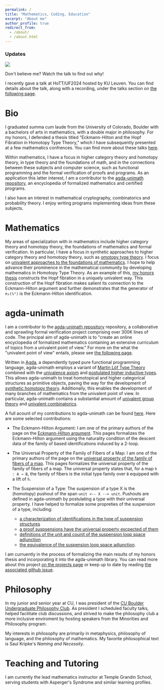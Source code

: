```yaml
---
permalink: /
title: "Mathematics, Coding, Education"
excerpt: "About me"
author_profile: true
redirect_from: 
  - /about/
  - /about.html
---
```


### Updates
<img src="{{site.url}}/images/eckmann-hilton-in-my-hopf-fibration.jpg" style="display: block; margin: auto;" />

Don't believe me? Watch the talk to find out why!

I recently gave a talk at HoTT/UF2024 hosted by KU Leuven. You can find details about the talk, along with a recording, under the talks section on [the following page](https://morphismz.github.io/talks/2024-04-03-hottuf).

Bio
======

I graduated summa cum laude from the University of Colorado, Boulder with a bachelors of arts in mathematics, with a double major in philosophy. For my honors, I defended a thesis titled “Eckmann-Hilton and the Hopf Fibration in Homotopy Type Theory," which I have subsequently presented at a few mathematics confrences. You can find more about these talks [here](https://morphismz.github.io/talks).

Within mathematics, I have a focus in higher category theory and homotopy theory, in type theory and the foundations of math, and in the connections between these subjects and computer science, such as functional programming and the formal verification of proofs and programs. As an application this latter interest, I am a contributor to the [agda-unimath repository](https://unimath.github.io/agda-unimath/), an encyclopedia of formalized mathematics and certified programs.

I also have an interest in mathematical cryptography, combinatorics and probability theory. I enjoy writing programs implementing ideas from these subjects.


Mathematics
======
My areas of specialization with in mathematics include higher category theory and homotopy theory, the foundations of mathematics and formal verification. In particular, I have a focus in synthetic approaches to higher category theory and homotopy theory, such as [omotopy type theory](https://en.wikipedia.org/wiki/Homotopy_type_theory). I focus on [univalent approaches to the foundations of mathematics](https://en.wikipedia.org/wiki/Univalent_foundations). I hope to help advance their prominence in the mathematical community by developing mathematics in Homotopy Type Theory. As an example of this, [my honors thesis](https://morphismz.github.io/publication/2023-04-06-honors-thesis) constructs the Hopf fibration in a uniquely univalent way. This construction of the Hopf fibration makes salient its connection to the Eckmann-Hilton argument and further demonstrates that the generator of `π₃(𝕊²)` is the Eckmann-Hilton identification.

agda-unimath
======
I am a contributor to the [agda-unimath repository](https://unimath.github.io/agda-unimath/) repository, a collaborative and sprawling formal verification project comprising over 300K lines of code. The principal aim of agda-unimath is to "create an online encyclopedia of formalized mathematics containing an extensive curriculum of topics from a univalent point of view." For more on the what the "univalent point of view" entails, please see [the following page](https://en.wikipedia.org/wiki/Univalent_foundations).

Written in [Agda](https://agda.readthedocs.io/en/v2.6.4.3/getting-started/what-is-agda.html), a dependently typed pure functional programming language, agda-unimath employs a variant of [Martin Löf Type Theory](https://ncatlab.org/nlab/show/Martin-L%C3%B6f+dependent+type+theory) combined with the [univalence axiom](https://ncatlab.org/nlab/show/univalence+axiom) and [postulated higher inductive types](https://ncatlab.org/nlab/show/higher+inductive+type). This allows agda-unimath to treat homotopical and higher categorical structures as primitive objects, paving the way for the development of [synthetic homotopy theory](https://unimath.github.io/agda-unimath/synthetic-homotopy-theory.html). Additionally, this enables the development of many branches of mathematics from the univalent point of view. In particular, agda-unimath contains a substantial amount of [univalent group theory](https://unimath.github.io/agda-unimath/group-theory.html) and [univalent combinatorics](https://unimath.github.io/agda-unimath/univalent-combinatorics.html).

A full acount of my contributions to agda-unimath can be found [here](https://github.com/UniMath/agda-unimath/pulls?q=is%3Apr+is%3Aclosed+author%3Amorphismz). Here are some selected contributions:

- The Eckmann-Hilton Argument: I am one of the primary authors of the page on the [Eckmann-Hilton argument](https://unimath.github.io/agda-unimath/synthetic-homotopy-theory.eckmann-hilton-argument.html?highlight=eckmann#the-eckmann-hilton-argument). This pages formalizes the Eckmann-Hilton argument using the naturality condition of the descent data of the family of based identifications induced by a 2-loop.

- The Universal Property of the Family of Fibers of a Map: I am one of the primary authors of the page on the [universal property of the family of fibers of a map](https://unimath.github.io/agda-unimath/foundation.universal-property-family-of-fibers-of-maps.html). This pages formalizes the universal property of the family of fibers of a map. The universal property states that, for a map `h : A → B`, the family of fibers is the initial type family over `B` equipped with a lift of `h`.

- The Suspension of a Type: The suspension of a type X is the (homotopy) pushout of the span `unit <-- X --> unit`. Pushouts are defined in agda-unimath by postulating a type with their universal property. I have helped to formalize some propreties of the suspension of a type, including:
  - [a characterization of identifications in the type of suspension structures](https://unimath.github.io/agda-unimath/synthetic-homotopy-theory.suspensions-of-types.html#4783)
  - [a proof suspsensions have the universal property excpected of them](https://unimath.github.io/agda-unimath/synthetic-homotopy-theory.suspensions-of-types.html#11043)
  - [definitions of the unit and counit of the suspension loop space adjunction](https://unimath.github.io/agda-unimath/synthetic-homotopy-theory.suspensions-of-types.html#15436)
  - [the equivalence of the suspension loop space adjunction](https://unimath.github.io/agda-unimath/synthetic-homotopy-theory.suspensions-of-types.html#18007).

I am curruently in the process of formalizing the main results of my honors thesis and incorporating it into the agda-unimath library. You can read more about this project [on the projects page](https://morphismz.github.io/projects/2023-eh-hopf) or keep up to date by reading [the associated github issue](https://github.com/UniMath/agda-unimath/issues/702). 

Philosophy
======
In my junior and senior year at CU, I was president of the [CU Boulder Undergraduate Philosophy Club](https://www.colorado.edu/philosophy/events/undergraduate-philosophy-club). As president I scheduled faculty talks, helped facilitate club discussions, and strived to make the philosophy club a more inclusive enviroment by hosting speakers from the Minorities and Philosophy program.

My interests in philosophy are primarily in metaphysics, philosophy of language, and the philosophy of mathematics. My favorite philosophical text is Saul Kripke's *Naming and Necessity*.

Teaching and Tutoring
======
I am currently the lead mathematics instructor at Temple Grandin School, serving students with Asperger's Syndrome and similar learning profiles.